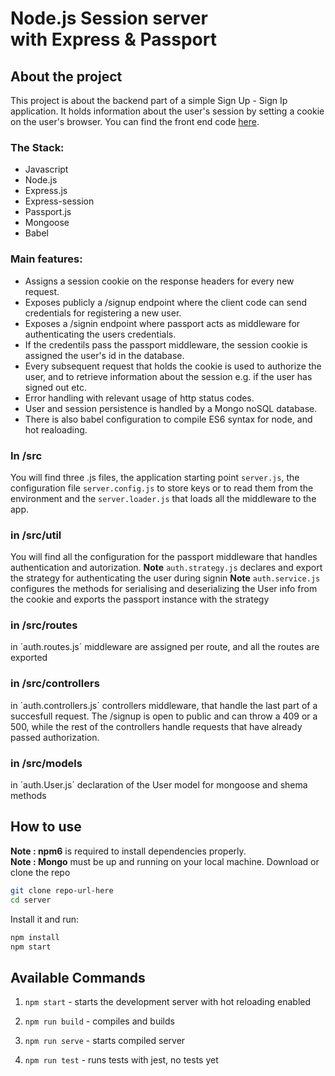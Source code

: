 <MainGrid>

<HeaderTitle>
  
# Node.js Session server <br/> with Express & Passport
<TitleAction href="https://github.com/stefanosAgelastos/localSessionAuthwithJest/tree/master/server" label="Go to github repo" />
  
<TitleAction href="" disabled label="See the demo" />
</HeaderTitle>

<InfoGrid>

<InfoPaper>

## About the project
This project is about the backend part of a simple Sign Up - Sign Ip application. It holds information about the user's session by setting a cookie on the user's browser. You can find the front end code [here](https://github.com/stefanosAgelastos/localSessionAuthwithJest/tree/master/client).

</InfoPaper>

<InfoPaper>
<MyChip label="Javascript"/>
<MyChip label="Node.js"/>
<MyChip label="Express.js"/>
<MyChip label="Express-session"/>
<MyChip label="Passport.js"/>
<MyChip label="Mongoose"/>
<MyChip label="Babel"/>
<MyChip label="bcrypt"/>
<MyChip label="jest"/>

</InfoPaper>

</InfoGrid>

<PanelGrid>
<Panel id="1" heading="What?" secondaryHeading="About the technologies I used" >

### The Stack:
- Javascript
- Node.js
- Express.js
- Express-session
- Passport.js
- Mongoose
- Babel
</Panel>

<Panel id="2" heading="What for?" secondaryHeading="About the functionality" >

### Main features:
- Assigns a session cookie on the response headers for every new request.
- Exposes publicly a /signup endpoint where the client code can send credentials for registering a new user.
- Exposes a /signin endpoint where passport acts as middleware for authenticating the users credentials.
- If the credentils pass the passport middleware, the session cookie is assigned the user's id in the database.
- Every subsequent request that holds the cookie is used to authorize the user, and to retrieve information about the session e.g. if the user has signed out etc.
- Error handling with relevant usage of http status codes.
- User and session persistence is handled by a Mongo noSQL database.
- There is also babel configuration to compile ES6 syntax for node, and hot realoading.

<Panel id="3" heading="For Devs" secondaryHeading="About the project structure" >

### In /src

You will find three .js files, the application starting point `server.js`, the configuration file `server.config.js` to store keys or to read them from the environment and the `server.loader.js` that loads all the middleware to the app.

### in /src/util

You will find all the configuration for the passport middleware that handles authentication and autorization.
**Note** `auth.strategy.js` declares and export the strategy for authenticating the user during signin
**Note** `auth.service.js` configures the methods for serialising and deserializing the User info from the cookie and exports the passport instance with the strategy

### in /src/routes

in ´auth.routes.js´ middleware are assigned per route, and all the routes are exported

### in /src/controllers

in ´auth.controllers.js´ controllers middleware, that handle the last part of a succesfull request. The /signup is open to public and can throw a 409 or a 500, while the rest of the controllers handle requests that have already passed authorization.

### in /src/models

in ´auth.User.js´ declaration of the User model for mongoose and shema methods

</Panel>

<Panel id="4" heading="For Devs" secondaryHeading="Clone and install" >

## How to use

**Note : npm6** is required to install dependencies properly. <br/>
**Note : Mongo** must be up and running on your local machine.
Download or clone the repo

```sh
git clone repo-url-here
cd server
```

Install it and run:

```sh
npm install
npm start
```  

</Panel>

<Panel id="5" heading="For Devs" secondaryHeading="NPM scripts" >

## Available Commands

1. `npm start` - starts the development server with hot reloading enabled

2. `npm run build` - compiles and builds

3. `npm run serve` - starts compiled server

4. `npm run test` - runs tests with jest, no tests yet

</Panel>

</PanelGrid>


</MainGrid>
